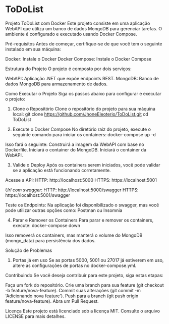 # ToDoList

Projeto ToDoList com Docker
Este projeto consiste em uma aplicação WebAPI que utiliza um banco de dados MongoDB para gerenciar tarefas. O ambiente é configurado e executado usando Docker Compose.

Pré-requisitos
Antes de começar, certifique-se de que você tem o seguinte instalado em sua máquina:

Docker: Instale o Docker
Docker Compose: Instale o Docker Compose

Estrutura do Projeto
O projeto é composto por dois serviços:

WebAPI: Aplicação .NET que expõe endpoints REST.
MongoDB: Banco de dados MongoDB para armazenamento de dados.

Como Executar o Projeto
Siga os passos abaixo para configurar e executar o projeto:

1. Clone o Repositório
Clone o repositório do projeto para sua máquina local:
git clone https://github.com/JhoneEleoterio/ToDoList.git
cd ToDoList

3. Execute o Docker Compose
No diretório raiz do projeto, execute o seguinte comando para iniciar os containers:
docker-compose up -d

Isso fará o seguinte:
  Construirá a imagem da WebAPI com base no Dockerfile.
  Iniciará o container do MongoDB.
  Iniciará o container da WebAPI.

3. Valide o Deploy
Após os containers serem iniciados, você pode validar se a aplicação está funcionando corretamente.

Acesse a API:
HTTP: http://localhost:5000
HTTPS: https://localhost:5001

*Url com swagger*: 
HTTP: http://localhost:5000/swagger
HTTPS: https://localhost:5001/swagger

Teste os Endpoints: 
Na aplicação foi disponibilizado o swagger, mas você pode utilizar outras opções como: Postman ou Insomnia

4. Parar e Remover os Containers
Para parar e remover os containers, execute:
docker-compose down

Isso removerá os containers, mas manterá o volume do MongoDB (mongo_data) para persistência dos dados.

Solução de Problemas
1. Portas já em uso
Se as portas 5000, 5001 ou 27017 já estiverem em uso, altere as configurações de portas no docker-compose.yml.

Contribuindo
Se você deseja contribuir para este projeto, siga estas etapas:

Faça um fork do repositório.
Crie uma branch para sua feature (git checkout -b feature/nova-feature).
Commit suas alterações (git commit -m 'Adicionando nova feature').
Push para a branch (git push origin feature/nova-feature).
Abra um Pull Request.

Licença
Este projeto está licenciado sob a licença MIT. Consulte o arquivo LICENSE para mais detalhes.
